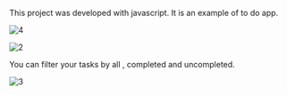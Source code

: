 This project was developed with javascript. It is an example of to do app.

![4](https://github.com/KutayKaan/To-Do-App/assets/114337850/54306f06-99bb-4ba6-84de-28eb65435588)

![2](https://github.com/KutayKaan/To-Do-App/assets/114337850/7349cf7a-3cf7-4c83-a29e-b0dd478ebdf3)


You can filter your tasks by all , completed and uncompleted.

![3](https://github.com/KutayKaan/To-Do-App/assets/114337850/f601b07c-7f30-4214-9a0b-a946d5673f1f)

